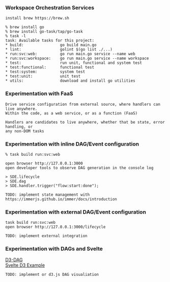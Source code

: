 ### Workspace Orchestration Services
```
install brew https://brew.sh

% brew install go
% brew install go-task/tap/go-task
% task -l
task: Available tasks for this project:
* build:                go build main.go
* lint:                 golint $(go list ./...)
* run:svc:web:          go run main.go service --name web
* run:svc:workspace:    go run main.go service --name workspace
* test:                 run unit, functional and system test
* test:functional:      functional test 
* test:system:          system test
* test:unit:            unit test
* utils:                download and install go utilities
```

### Experimentation with FaaS
```
Drive service configuration from external source, where handlers can live anywhere. 
Within the code, as a web service, or as a function (FaaS)

Handlers are candidates to live anywhere, whether that be state, error handling, or 
any non-DOM tasks
```

### Experimentation with inline DAG/Event configuration
```
% task build run:svc:web

open browser http://127.0.0.1:3000
open developer tools to observe DAG generation in the console log

> SDE.lifecycle
> SDE.dag
> SDE.handler.trigger("flow:start:done");

TODO: implement state management with https://immerjs.github.io/immer/docs/introduction

```

### Experimentation with external DAG/Event configuration
```
task build run:svc:web
open browser http://127.0.0.1:3000/lifecycle

TODO: implement external integration
```

### Experimentation with DAGs and Svelte
[D3-DAG](https://github.com/erikbrinkman/d3-dag)  
[Svelte D3 Example](https://svelte.dev/repl/01a5774b53e9416584428c025668407b?version=3.15.0)  
```
TODO: implement or d3.js DAG visualiation
```

